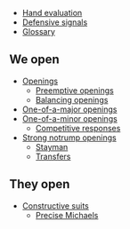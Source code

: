 * [Hand evaluation](evaluation/README.md)
* [Defensive signals](signal/README.md)
* [Glossary](GLOSSARY.md)

We open
-------
* [Openings](we-open/README.md)
	- [Preemptive openings](we-open/opening/preemptive/README.md)
	- [Balancing openings](we-open/opening/balancing/README.md)
* [One-of-a-major openings](we-open/major/README.md)
* [One-of-a-minor openings](we-open/minor/README.md)
	- [Competitive responses](we-open/minor/competitive-responses/README.md)
* [Strong notrump openings](we-open/notrump/README.md)
	- [Stayman](we-open/notrump/stayman/README.md)
	- [Transfers](we-open/notrump/transfer/README.md)

They open
---------
* [Constructive suits](they-open/constructive-suit/README.md)
	- [Precise Michaels](they-open/constructive-suit/precise-michaels/README.md)
